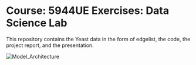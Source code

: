 # Course: 5944UE Exercises: Data Science Lab
This repository contains the Yeast data in the form of edgelist, the code, the project report, and the presentation. 



![Model_Architecture](Model_Architectur.png)
